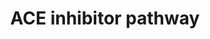 ---
annotations:
- id: PW:0001228
  parent: drug pathway
  type: Pathway Ontology
  value: ACE inhibitor drug pathway
authors:
- C.F.Thorn
- MaintBot
- Khanspers
- Thomas
- Egonw
- Christine Chichester
- Eweitz
description: 'The renin-angiotensin-aldosterone system (RAAS) is central to the control
  of blood pressure and the target of several types of anti-hypertensive drugs. This
  pathway depicts a simplified representation of the pharmacodynamics (PD) of RAAS-acting
  drugs including candidate genes for the pharmacogenomics (PGx) of ACE inhibitors,
  angiotensin receptor blockers (ARBs), renin inhibitor aliskiren and aldosterone
  receptor antagonists. Source: PharmGKB (http://www.pharmgkb.org/do/serve?objId=PA2023&objCls=Pathway)'
last-edited: 2021-05-14
organisms:
- Mus musculus
redirect_from:
- /index.php/Pathway:WP396
- /instance/WP396
- /instance/WP396_r116828
revision: r116828
schema-jsonld:
- '@context': https://schema.org/
  '@id': https://wikipathways.github.io/pathways/WP396.html
  '@type': Dataset
  creator:
    '@type': Organization
    name: WikiPathways
  description: 'The renin-angiotensin-aldosterone system (RAAS) is central to the
    control of blood pressure and the target of several types of anti-hypertensive
    drugs. This pathway depicts a simplified representation of the pharmacodynamics
    (PD) of RAAS-acting drugs including candidate genes for the pharmacogenomics (PGx)
    of ACE inhibitors, angiotensin receptor blockers (ARBs), renin inhibitor aliskiren
    and aldosterone receptor antagonists. Source: PharmGKB (http://www.pharmgkb.org/do/serve?objId=PA2023&objCls=Pathway)'
  keywords:
  - ACE Inhibitor
  - Ace
  - Agt
  - Agtr1
  - Agtr2
  - Aldosterone
  - Angiotensin I
  - Angiotensin II
  - Bdkrb2
  - Bradykinin
  - Kng1
  - Nos3
  - Ren1
  license: CC0
  name: ACE inhibitor pathway
seo: CreativeWork
title: ACE inhibitor pathway
wpid: WP396
---